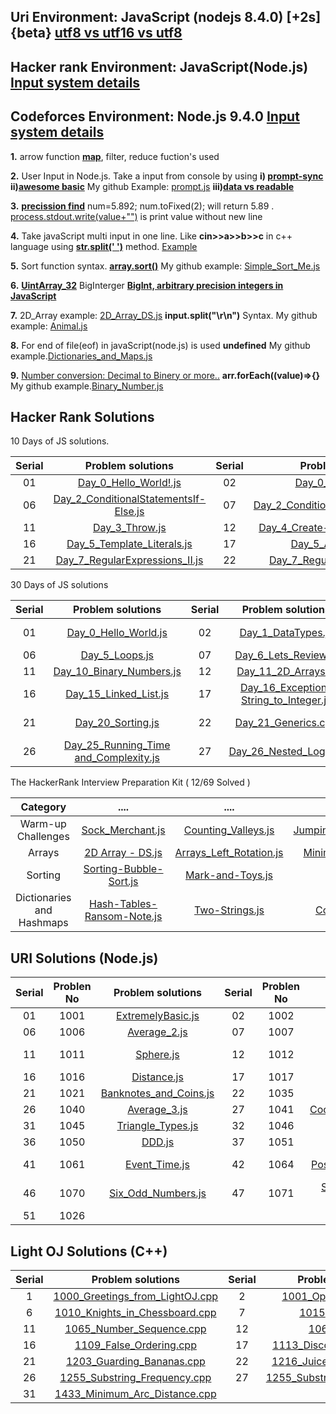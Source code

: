 ## **Uri Environment: JavaScript (nodejs 8.4.0) [+2s] {beta} [utf8 vs utf16 vs utf8](https://javarevisited.blogspot.com/2015/02/difference-between-utf-8-utf-16-and-utf.html)**

## **Hacker rank Environment: JavaScript(Node.js)** **[Input system details](https://stackoverflow.com/questions/43528075/how-to-use-javascript-in-hackerrank-and-hackerearth)**

## **Codeforces Environment: Node.js 9.4.0** **[Input system details](https://codeforces.com/blog/entry/69610)**

**1.** arrow function **[map](https://codeburst.io/learn-understand-javascripts-map-function-ffc059264783)**, filter, reduce fuction's used

**2.** User Input in Node.js. Take a input from console by using **i) [prompt-sync](https://www.codecademy.com/articles/getting-user-input-in-node-js)** **ii)[awesome basic](https://codelikethis.com/lessons/javascript/input-and-output)** My github Example: [prompt.js](<https://github.com/Bepul-Hossain/CP/blob/master/Hacker%20Rank%20JavaScript%20(node.js)/10%20Days%20of%20JavaScript/prompt.js>) **iii)[data vs readable](https://stackoverflow.com/questions/26174308/what-are-the-differences-between-readable-and-data-event-of-process-stdin-stream)**

**3.** **[precission find](https://www.techonthenet.com/js/number_tofixed.php)**
num=5.892; num.toFixed(2); will return 5.89 . [process.stdout.write(value+"")](https://github.com/Bepul-Hossain/CP/blob/master/HackerRank/10%20Days%20of%20JavaScript/Day_7_Arrays_Me.js) is print value without new line

**4.** Take javaScript multi input in one line. Like **cin>>a>>b>>c** in c++ language using **[str.split(' ')](https://developer.mozilla.org/en-US/docs/Web/JavaScript/Reference/Global_Objects/String/split)** method. [Example](<https://github.com/Bepul-Hossain/CP/tree/master/URI%20JavaScript%20(nodejs%208.4.0)%20%5B%2B2s%5D%20%7Bbeta%7D/BEGENNER/1010>)

**5.** Sort function syntax. **[array.sort()](https://www.tutorialrepublic.com/faq/how-to-sort-an-array-of-integers-correctly-in-javascript.php)** My github example: [Simple_Sort_Me.js](<https://github.com/Bepul-Hossain/CP/tree/master/URI%20JavaScript%20(nodejs%208.4.0)%20%5B%2B2s%5D%20%7Bbeta%7D/BEGENNER/1042>)

**6.** **[UintArray_32](https://developer.mozilla.org/en-US/docs/Web/JavaScript/Reference/Global_Objects/Uint32Array#Browser_compatibility)** BigInterger **[BigInt, arbitrary precision integers in JavaScript](https://golb.hplar.ch/2018/09/javascript-bigint.html)**

**7.** 2D_Array example: [2D_Array_DS.js](<https://github.com/Bepul-Hossain/CP/blob/master/Hacker%20Rank%20JavaScript%20(node.js)/The%20HackerRank%20Interview%20Preparation%20Kit/Arrays/_2D_Array_DS.js>) **input.split("\r\n")** Syntax. My github example: [Animal.js](<https://github.com/Bepul-Hossain/CP/blob/master/URI%20JavaScript%20(nodejs%208.4.0)%20%5B%2B2s%5D%20%7Bbeta%7D/BEGENNER/1049/Animal.js>)

**8.** For end of file(eof) in javaScript(node.js) is used **undefined** My github example.[Dictionaries_and_Maps.js](https://github.com/Bepul-Hossain/CP/blob/master/HackerRank/10%20Days%20of%20JavaScript/Day_8_Dictionaries_and_Maps.js)

**9.** [Number conversion: Decimal to Binery or more..](https://stackoverflow.com/questions/9939760/how-do-i-convert-an-integer-to-binary-in-javascript) **arr.forEach((value)=>{}** My github example.[Binary_Number.js](https://github.com/Bepul-Hossain/CP/blob/master/HackerRank/10%20Days%20of%20JavaScript/Day_10_Binary_Numbers.js)

## Hacker Rank Solutions

10 Days of JS solutions.

| Serial |                                                                                          Problem solutions                                                                                          | Serial |                                                                                         Problem solutions                                                                                         | Serial |                                                                                  Problem solutions                                                                                  | Serial |                                                                             Problem solutions                                                                             | Serial |                                                                                  Problem solutions                                                                                  |
| :----: | :-------------------------------------------------------------------------------------------------------------------------------------------------------------------------------------------------: | :----: | :-----------------------------------------------------------------------------------------------------------------------------------------------------------------------------------------------: | :----: | :---------------------------------------------------------------------------------------------------------------------------------------------------------------------------------: | :----: | :-----------------------------------------------------------------------------------------------------------------------------------------------------------------------: | :----: | :---------------------------------------------------------------------------------------------------------------------------------------------------------------------------------: |
|   01   |                     [Day_0_Hello_World!.js](<github.com/Bepul-Hossain/CP/blob/master/Hacker%20Rank%20JavaScript%20(node.js)/10%20Days%20of%20JavaScript/Day_0_Hello_World!.js>)                     |   02   |                  [Day_0_Data_Types.js](<https://github.com/Bepul-Hossain/CP/blob/master/Hacker%20Rank%20JavaScript%20(node.js)/10%20Days%20of%20JavaScript/Day_0_Data_Types.js>)                  |   03   | [Day_1_Arithmetic_Operators.js](<https://github.com/Bepul-Hossain/CP/blob/master/Hacker%20Rank%20JavaScript%20(node.js)/10%20Days%20of%20JavaScript/Day_1_Arithmetic_Operators.js>) |   04   |       [Day_1_Functions.js](<https://github.com/Bepul-Hossain/CP/blob/master/Hacker%20Rank%20JavaScript%20(node.js)/10%20Days%20of%20JavaScript/Day_1_Functions.js>)       |   05   |             [Day_1_LetConst.js](<https://github.com/Bepul-Hossain/CP/blob/master/Hacker%20Rank%20JavaScript%20(node.js)/10%20Days%20of%20JavaScript/Day_1_LetConst.js>)             |
|   06   | [Day_2_ConditionalStatementsIf-Else.js](<https://github.com/Bepul-Hossain/CP/blob/master/Hacker%20Rank%20JavaScript%20(node.js)/10%20Days%20of%20JavaScript/Day_2_ConditionalStatementsIf-Else.js>) |   07   | [Day_2_ConditionalStatementsSwitch.js](<https://github.com/Bepul-Hossain/CP/blob/master/Hacker%20Rank%20JavaScript%20(node.js)/10%20Days%20of%20JavaScript/Day_2_ConditionalStatementsSwitch.js>) |   08   |                [Day_2_Loops.js](<https://github.com/Bepul-Hossain/CP/blob/master/Hacker%20Rank%20JavaScript%20(node.js)/10%20Days%20of%20JavaScript/Day_2_Loops.js>)                |   09   |          [Day_3_Arrays.js](<https://github.com/Bepul-Hossain/CP/blob/master/Hacker%20Rank%20JavaScript%20(node.js)/10%20Days%20of%20JavaScript/Day_3_Arrays.js>)          |   10   |   [Day_3_TryCatchAndFinally.js](<https://github.com/Bepul-Hossain/CP/blob/master/Hacker%20Rank%20JavaScript%20(node.js)/10%20Days%20of%20JavaScript/Day_3_TryCatchAndFinally.js>)   |
|   11   |                        [Day_3_Throw.js](<https://github.com/Bepul-Hossain/CP/blob/master/Hacker%20Rank%20JavaScript%20(node.js)/10%20Days%20of%20JavaScript/Day_3_Throw.js>)                        |   12   |    [Day_4_Create-a-RectangleObject.js](<https://github.com/Bepul-Hossain/CP/blob/master/Hacker%20Rank%20JavaScript%20(node.js)/10%20Days%20of%20JavaScript/Day_4_Create-a-RectangleObject.js>)    |   13   |         [Day_4_CountObjects.js](<https://github.com/Bepul-Hossain/CP/blob/master/Hacker%20Rank%20JavaScript%20(node.js)/10%20Days%20of%20JavaScript/Day_4_CountObjects.js>)         |   14   |         [Day_4_Classes.js](<https://github.com/Bepul-Hossain/CP/blob/master/Hacker%20Rank%20JavaScript%20(node.js)/10%20Days%20of%20JavaScript/Day_4_Classes.js>)         |   15   |          [Day_5_Inheritance.js](<https://github.com/Bepul-Hossain/CP/blob/master/Hacker%20Rank%20JavaScript%20(node.js)/10%20Days%20of%20JavaScript/Day_5_Inheritance.js>)          |
|   16   |            [Day_5_Template_Literals.js](<https://github.com/Bepul-Hossain/CP/blob/master/Hacker%20Rank%20JavaScript%20(node.js)/10%20Days%20of%20JavaScript/Day_5_Template_Literals.js>)            |   17   |                [Day_5_ArrowFuntion.js](<https://github.com/Bepul-Hossain/CP/blob/master/Hacker%20Rank%20JavaScript%20(node.js)/10%20Days%20of%20JavaScript/Day_5_ArrowFuntion.js>)                |   18   |     [Day_6_BitwiseOperators.js](<https://github.com/Bepul-Hossain/CP/blob/master/Hacker%20Rank%20JavaScript%20(node.js)/10%20Days%20of%20JavaScript/Day_6_BitwiseOperators.js>)     |   19   | [Day_6_JavaScriptDates.js](<https://github.com/Bepul-Hossain/CP/blob/master/Hacker%20Rank%20JavaScript%20(node.js)/10%20Days%20of%20JavaScript/Day_6_JavaScriptDates.js>) |   20   | [Day_7_RegularExpressions_I.js](<https://github.com/Bepul-Hossain/CP/blob/master/Hacker%20Rank%20JavaScript%20(node.js)/10%20Days%20of%20JavaScript/Day_7_RegularExpressions_I.js>) |
|   21   |        [Day_7_RegularExpressions_II.js](<https://github.com/Bepul-Hossain/CP/blob/master/Hacker%20Rank%20JavaScript%20(node.js)/10%20Days%20of%20JavaScript/Day_7_RegularExpressions_II.js>)        |   22   |      [Day_7_RegularExpressions_III.js](<https://github.com/Bepul-Hossain/CP/blob/master/Hacker%20Rank%20JavaScript%20(node.js)/10%20Days%20of%20JavaScript/Day_7_RegularExpressions_III.js>)      |   23   |          [Day_8_Create_aButton](<https://github.com/Bepul-Hossain/CP/tree/master/Hacker%20Rank%20JavaScript%20(node.js)/10%20Days%20of%20JavaScript/Day_8_Create_aButton>)          |   24   |  [Day_8_Buttons_Container](<https://github.com/Bepul-Hossain/CP/tree/master/Hacker%20Rank%20JavaScript%20(node.js)/10%20Days%20of%20JavaScript/Day_8_Buttons_Container>)  |   25   |    [Day_9_Binary_Calculator.js](<https://github.com/Bepul-Hossain/CP/tree/master/Hacker%20Rank%20JavaScript%20(node.js)/10%20Days%20of%20JavaScript/Day_9_Binary_Calculator.js>)    |

30 Days of JS solutions

| Serial |                                                                           Problem solutions                                                                           | Serial |                                                                            Problem solutions                                                                            | Serial |                                                                   Problem solutions                                                                   | Serial |                                                                                     Problem solutions                                                                                     | Serial |                                                                 Problem solutions                                                                 |
| :----: | :-------------------------------------------------------------------------------------------------------------------------------------------------------------------: | :----: | :---------------------------------------------------------------------------------------------------------------------------------------------------------------------: | :----: | :---------------------------------------------------------------------------------------------------------------------------------------------------: | :----: | :---------------------------------------------------------------------------------------------------------------------------------------------------------------------------------------: | :----: | :-----------------------------------------------------------------------------------------------------------------------------------------------: |
|   01   |                  [Day_0_Hello_World.js](https://github.com/Bepul-Hossain/CP/blob/master/HackerRank/10%20Days%20of%20JavaScript/Day_0_Hello_World.js)                  |   02   |               [Day_1_DataTypes.js](https://github.com/Bepul-Hossain/CP/blob/master/HackerRank/10%20Days%20of%20JavaScript/Day_1_DataTypesSubmiteCode.js)                |   03   |            [Day_2_Operators.js](https://github.com/Bepul-Hossain/CP/blob/master/HackerRank/10%20Days%20of%20JavaScript/Day_2_Operators.js)            |   04   |         [Day_3_Intro toConditionalStatements.js](https://github.com/Bepul-Hossain/CP/blob/master/HackerRank/10%20Days%20of%20JavaScript/Day_3_Intro%20toConditionalStatements.js)         |   05   |  [Day_4_Class_vs_Instance.js](https://github.com/Bepul-Hossain/CP/blob/master/HackerRank/10%20Days%20of%20JavaScript/Day_4_Class_vs_Instance.js)  |
|   06   |                        [Day_5_Loops.js](https://github.com/Bepul-Hossain/CP/blob/master/HackerRank/10%20Days%20of%20JavaScript/Day_5_Loops.js)                        |   07   |                   [Day_6_Lets_Review.js](https://github.com/Bepul-Hossain/CP/blob/master/HackerRank/10%20Days%20of%20JavaScript/Day_6_Lets_Review.js)                   |   08   |            [Day_7_Arrays_Me.js](https://github.com/Bepul-Hossain/CP/blob/master/HackerRank/10%20Days%20of%20JavaScript/Day_7_Arrays_Me.js)            |   09   |                  [Day_8_Dictionaries_and_Maps.js](https://github.com/Bepul-Hossain/CP/blob/master/HackerRank/10%20Days%20of%20JavaScript/Day_8_Dictionaries_and_Maps.js)                  |   10   |        [Day_9_Recursion_3.js](https://github.com/Bepul-Hossain/CP/blob/master/HackerRank/10%20Days%20of%20JavaScript/Day_9_Recursion_3.js)        |
|   11   |              [Day_10_Binary_Numbers.js](https://github.com/Bepul-Hossain/CP/blob/master/HackerRank/10%20Days%20of%20JavaScript/Day_10_Binary_Numbers.js)              |   12   |                    [Day_11_2D_Arrays.js](https://github.com/Bepul-Hossain/CP/blob/master/HackerRank/10%20Days%20of%20JavaScript/Day_11_2D_Arrays.js)                    |   13   |         [Day_12_Inheritance.js](https://github.com/Bepul-Hossain/CP/blob/master/HackerRank/10%20Days%20of%20JavaScript/Day_12_Inheritance.js)         |   14   |                      [Day_13_Abstract_Classes.js](https://github.com/Bepul-Hossain/CP/blob/master/HackerRank/10%20Days%20of%20JavaScript/Day_13_Abstract_Classes.js)                      |   15   |            [Day_14_Scope.cpp](https://github.com/Bepul-Hossain/CP/blob/master/HackerRank/10%20Days%20of%20JavaScript/Day_14_Scope.cpp)            |
|   16   |                 [Day_15_Linked_List.js](https://github.com/Bepul-Hossain/CP/blob/master/HackerRank/10%20Days%20of%20JavaScript/Day_15_Linked_List.js)                 |   17   | [Day_16_Exceptions String_to_Integer.js](https://github.com/Bepul-Hossain/CP/blob/master/HackerRank/10%20Days%20of%20JavaScript/Day_16_Exceptions_String_to_Integer.js) |   18   |     [Day_17_More_Exceptions.js](https://github.com/Bepul-Hossain/CP/blob/master/HackerRank/10%20Days%20of%20JavaScript/Day_17_More_Exceptions.js)     |   19   |                     [Day_18_Queues_and_Stacks.js](https://github.com/Bepul-Hossain/CP/blob/master/HackerRank/10%20Days%20of%20JavaScript/Day_18_Queues_and_Stacks.js)                     |   20   |       [Day_19_Interfaces.cpp](https://github.com/Bepul-Hossain/CP/blob/master/HackerRank/10%20Days%20of%20JavaScript/Day_19_Interfaces.js)        |
|   21   |                     [Day_20_Sorting.js](https://github.com/Bepul-Hossain/CP/blob/master/HackerRank/10%20Days%20of%20JavaScript/Day_20_Sorting.js)                     |   22   |                    [Day_21_Generics.cpp](https://github.com/Bepul-Hossain/CP/blob/master/HackerRank/10%20Days%20of%20JavaScript/Day_21_Generics.cpp)                    |   23   | [Day_22_Binary_Search_Trees.js](https://github.com/Bepul-Hossain/CP/blob/master/HackerRank/10%20Days%20of%20JavaScript/Day_22_Binary_Search_Trees.js) |   24   |             [Day_23_BST_Level-Order_Traversal.js](https://github.com/Bepul-Hossain/CP/blob/master/HackerRank/10%20Days%20of%20JavaScript/Day_23_BST_Level-Order_Traversal.js)             |   25   | [Day_24_More_Linked_Lists.js](https://github.com/Bepul-Hossain/CP/blob/master/HackerRank/10%20Days%20of%20JavaScript/Day_24_More_Linked_Lists.js) |
|   26   | [Day_25_Running_Time and_Complexity.js](https://github.com/Bepul-Hossain/CP/blob/master/HackerRank/10%20Days%20of%20JavaScript/Day_25_Running_Time_and_Complexity.js) |   27   |                 [Day_26_Nested_Logic.js](https://github.com/Bepul-Hossain/CP/blob/master/HackerRank/10%20Days%20of%20JavaScript/Day_26_Nested_Logic.js)                 |   28   |            [Day_27_Testing.cpp](https://github.com/Bepul-Hossain/CP/blob/master/HackerRank/10%20Days%20of%20JavaScript/Day_27_Testing.cpp)            |   29   | [Day_28_RegEx_Patterns and_Intro_to_Databases.js](https://github.com/Bepul-Hossain/CP/blob/master/HackerRank/10%20Days%20of%20JavaScript/Day_28_RegEx_Patterns_and_Intro_to_Databases.js) |   30   |       [Day_29_Bitwise_AND.js](https://github.com/Bepul-Hossain/CP/blob/master/HackerRank/10%20Days%20of%20JavaScript/Day_29_Bitwise_AND.js)       |

The HackerRank Interview Preparation Kit ( 12/69 Solved )

|         Category          |                                                                                                               ....                                                                                                               |                                                                                                   ....                                                                                                    |                                                                                                       Serial                                                                                                        |                                                                                                  ....                                                                                                   | .... |
| :-----------------------: | :------------------------------------------------------------------------------------------------------------------------------------------------------------------------------------------------------------------------------: | :-------------------------------------------------------------------------------------------------------------------------------------------------------------------------------------------------------: | :-----------------------------------------------------------------------------------------------------------------------------------------------------------------------------------------------------------------: | :-----------------------------------------------------------------------------------------------------------------------------------------------------------------------------------------------------: | :--: |
|    Warm-up Challenges     |               [Sock_Merchant.js](<https://github.com/Bepul-Hossain/CP/blob/master/Hacker%20Rank%20JavaScript%20(node.js)/The%20HackerRank%20Interview%20Preparation%20Kit/Warm-up%20Challenges/Sock_Merchant.js>)                | [Counting_Valleys.js](<https://github.com/Bepul-Hossain/CP/blob/master/Hacker%20Rank%20JavaScript%20(node.js)/The%20HackerRank%20Interview%20Preparation%20Kit/Warm-up%20Challenges/Counting_Valleys.js>) | [Jumping_on_the_Clouds.js](<https://github.com/Bepul-Hossain/CP/blob/master/Hacker%20Rank%20JavaScript%20(node.js)/The%20HackerRank%20Interview%20Preparation%20Kit/Warm-up%20Challenges/Jumping_on_the_Clouds.js>) | [Repeated_String.js](<https://github.com/Bepul-Hossain/CP/blob/master/Hacker%20Rank%20JavaScript%20(node.js)/The%20HackerRank%20Interview%20Preparation%20Kit/Warm-up%20Challenges/Repeated_String.js>) | .... |
|          Arrays           |                       [2D Array - DS.js](<https://github.com/Bepul-Hossain/CP/blob/master/Hacker%20Rank%20JavaScript%20(node.js)/The%20HackerRank%20Interview%20Preparation%20Kit/Arrays/_2D_Array_DS.js>)                       |    [Arrays_Left_Rotation.js](<https://github.com/Bepul-Hossain/CP/blob/master/Hacker%20Rank%20JavaScript%20(node.js)/The%20HackerRank%20Interview%20Preparation%20Kit/Arrays/Arrays_Left_Rotation.js>)    |              [Minimum-Swaps-2.js](<https://github.com/Bepul-Hossain/CP/blob/master/Hacker%20Rank%20JavaScript%20(node.js)/The%20HackerRank%20Interview%20Preparation%20Kit/Arrays/Minimum-Swaps-2.js>)              |                                                                                                  []()                                                                                                   | .... |
|          Sorting          |                [Sorting-Bubble-Sort.js](<https://github.com/Bepul-Hossain/CP/blob/master/Hacker%20Rank%20JavaScript%20(node.js)/The%20HackerRank%20Interview%20Preparation%20Kit/Sorting/Sorting-Bubble-Sort.js>)                |          [Mark-and-Toys.js](<https://github.com/Bepul-Hossain/CP/blob/master/Hacker%20Rank%20JavaScript%20(node.js)/The%20HackerRank%20Interview%20Preparation%20Kit/Sorting/Mark-and-Toys.js>)           |                                                                                                        []()                                                                                                         |                                                                                                  []()                                                                                                   | []() |
| Dictionaries and Hashmaps | [Hash-Tables-Ransom-Note.js](<https://github.com/Bepul-Hossain/CP/blob/master/Hacker%20Rank%20JavaScript%20(node.js)/The%20HackerRank%20Interview%20Preparation%20Kit/Dictionaries%20and%20Hashmaps/Hash-Tables-Ransom-Note.js>) | [Two-Strings.js](<https://github.com/Bepul-Hossain/CP/blob/master/Hacker%20Rank%20JavaScript%20(node.js)/The%20HackerRank%20Interview%20Preparation%20Kit/Dictionaries%20and%20Hashmaps/Two-Strings.js>)  |   [Count-Triplets.js](<https://github.com/Bepul-Hossain/CP/blob/master/Hacker%20Rank%20JavaScript%20(node.js)/The%20HackerRank%20Interview%20Preparation%20Kit/Dictionaries%20and%20Hashmaps/Count-Triplets.js>)    |                                                                                                  []()                                                                                                   | []() |

## URI Solutions (Node.js)

| Serial | Problen No |                                                                    Problem solutions                                                                     | Serial | Problen No |                                                                           Problem solutions                                                                           | Serial | Problen No |                                                                       Problem solutions                                                                        | Serial | Problen No |                                                                          Problem solutions                                                                          | Serial | Problen No |                                                                        Problem solutions                                                                         |
| :----: | :--------: | :------------------------------------------------------------------------------------------------------------------------------------------------------: | :----: | :--------: | :-------------------------------------------------------------------------------------------------------------------------------------------------------------------: | :----: | :--------: | :------------------------------------------------------------------------------------------------------------------------------------------------------------: | :----: | :--------: | :-----------------------------------------------------------------------------------------------------------------------------------------------------------------: | :----: | :--------: | :--------------------------------------------------------------------------------------------------------------------------------------------------------------: |
|   01   |    1001    |   [ExtremelyBasic.js](<https://github.com/Bepul-Hossain/CP/tree/master/URI%20JavaScript%20(nodejs%208.4.0)%20%5B%2B2s%5D%20%7Bbeta%7D/BEGENNER/1001>)    |   02   |    1002    |         [Area_of_a_Circle.js](<https://github.com/Bepul-Hossain/CP/tree/master/URI%20JavaScript%20(nodejs%208.4.0)%20%5B%2B2s%5D%20%7Bbeta%7D/BEGENNER/1002>)         |   03   |    1003    |        [Simple_Sum.js](<https://github.com/Bepul-Hossain/CP/tree/master/URI%20JavaScript%20(nodejs%208.4.0)%20%5B%2B2s%5D%20%7Bbeta%7D/BEGENNER/1003>)         |   04   |    1004    |         [Simple_Product.js](<https://github.com/Bepul-Hossain/CP/tree/master/URI%20JavaScript%20(nodejs%208.4.0)%20%5B%2B2s%5D%20%7Bbeta%7D/BEGENNER/1004>)         |   05   |    1005    |          [Average_1.js](<https://github.com/Bepul-Hossain/CP/tree/master/URI%20JavaScript%20(nodejs%208.4.0)%20%5B%2B2s%5D%20%7Bbeta%7D/BEGENNER/1005>)          |
|   06   |    1006    |      [Average_2.js](<https://github.com/Bepul-Hossain/CP/tree/master/URI%20JavaScript%20(nodejs%208.4.0)%20%5B%2B2s%5D%20%7Bbeta%7D/BEGENNER/1006>)      |   07   |    1007    |            [Difference.js](<https://github.com/Bepul-Hossain/CP/tree/master/URI%20JavaScript%20(nodejs%208.4.0)%20%5B%2B2s%5D%20%7Bbeta%7D/BEGENNER/1007>)            |   08   |    1008    |          [Salary.js](<https://github.com/Bepul-Hossain/CP/tree/master/URI%20JavaScript%20(nodejs%208.4.0)%20%5B%2B2s%5D%20%7Bbeta%7D/BEGENNER/1008>)           |   09   |    1009    |       [Salary_with_Bonus.js](<https://github.com/Bepul-Hossain/CP/tree/master/URI%20JavaScript%20(nodejs%208.4.0)%20%5B%2B2s%5D%20%7Bbeta%7D/BEGENNER/1009>)        |   10   |    1010    |      [Simple_Calculate.js](<https://github.com/Bepul-Hossain/CP/tree/master/URI%20JavaScript%20(nodejs%208.4.0)%20%5B%2B2s%5D%20%7Bbeta%7D/BEGENNER/1010>)       |
|   11   |    1011    |       [Sphere.js](<https://github.com/Bepul-Hossain/CP/tree/master/URI%20JavaScript%20(nodejs%208.4.0)%20%5B%2B2s%5D%20%7Bbeta%7D/BEGENNER/1011>)        |   12   |    1012    |               [Area.js](<https://github.com/Bepul-Hossain/CP/tree/master/URI%20JavaScript%20(nodejs%208.4.0)%20%5B%2B2s%5D%20%7Bbeta%7D/BEGENNER/1012>)               |   13   |    1013    |       [The_Greatest.js](<https://github.com/Bepul-Hossain/CP/tree/master/URI%20JavaScript%20(nodejs%208.4.0)%20%5B%2B2s%5D%20%7Bbeta%7D/BEGENNER/1013>)        |   14   |    1014    |          [Consumption.js](<https://github.com/Bepul-Hossain/CP/tree/master/URI%20JavaScript%20(nodejs%208.4.0)%20%5B%2B2s%5D%20%7Bbeta%7D/BEGENNER/1014>)           |   15   |    1015    | [Distance Between_Two_Points.js](<https://github.com/Bepul-Hossain/CP/tree/master/URI%20JavaScript%20(nodejs%208.4.0)%20%5B%2B2s%5D%20%7Bbeta%7D/BEGENNER/1015>) |
|   16   |    1016    |      [Distance.js](<https://github.com/Bepul-Hossain/CP/tree/master/URI%20JavaScript%20(nodejs%208.4.0)%20%5B%2B2s%5D%20%7Bbeta%7D/BEGENNER/1016>)       |   17   |    1017    |            [Fuel_Spent.js](<https://github.com/Bepul-Hossain/CP/tree/master/URI%20JavaScript%20(nodejs%208.4.0)%20%5B%2B2s%5D%20%7Bbeta%7D/BEGENNER/1017>)            |   18   |    1018    |         [Banknotes.js](<https://github.com/Bepul-Hossain/CP/tree/master/URI%20JavaScript%20(nodejs%208.4.0)%20%5B%2B2s%5D%20%7Bbeta%7D/BEGENNER/1018>)         |   19   |    1019    |        [Time_Conversion.js](<https://github.com/Bepul-Hossain/CP/tree/master/URI%20JavaScript%20(nodejs%208.4.0)%20%5B%2B2s%5D%20%7Bbeta%7D/BEGENNER/1019>)         |   20   |    1020    |         [Age_in_Days.js](<https://github.com/Bepul-Hossain/CP/tree/master/URI%20JavaScript%20(nodejs%208.4.0)%20%5B%2B2s%5D%20%7Bbeta%7D/BEGENNER/1020>)         |
|   21   |    1021    | [Banknotes_and_Coins.js](<https://github.com/Bepul-Hossain/CP/tree/master/URI%20JavaScript%20(nodejs%208.4.0)%20%5B%2B2s%5D%20%7Bbeta%7D/BEGENNER/1021>) |   22   |    1035    |         [Selection_Test_1.js](<https://github.com/Bepul-Hossain/CP/tree/master/URI%20JavaScript%20(nodejs%208.4.0)%20%5B%2B2s%5D%20%7Bbeta%7D/BEGENNER/1035>)         |   23   |    1036    |    [Bhaskara's_Formula.js](<https://github.com/Bepul-Hossain/CP/tree/master/URI%20JavaScript%20(nodejs%208.4.0)%20%5B%2B2s%5D%20%7Bbeta%7D/BEGENNER/1036>)     |   24   |    1037    |            [Interval.js](<https://github.com/Bepul-Hossain/CP/tree/master/URI%20JavaScript%20(nodejs%208.4.0)%20%5B%2B2s%5D%20%7Bbeta%7D/BEGENNER/1037>)            |   25   |    1038    |            [Snack.js](<https://github.com/Bepul-Hossain/CP/tree/master/URI%20JavaScript%20(nodejs%208.4.0)%20%5B%2B2s%5D%20%7Bbeta%7D/BEGENNER/1038>)            |
|   26   |    1040    |      [Average_3.js](<https://github.com/Bepul-Hossain/CP/tree/master/URI%20JavaScript%20(nodejs%208.4.0)%20%5B%2B2s%5D%20%7Bbeta%7D/BEGENNER/1040>)      |   27   |    1041    |      [Coordinates_of_a_Point.js](<https://github.com/Bepul-Hossain/CP/tree/master/URI%20JavaScript%20(nodejs%208.4.0)%20%5B%2B2s%5D%20%7Bbeta%7D/BEGENNER/1041>)      |   28   |    1042    |        [Simple_Sort.js](<https://github.com/Bepul-Hossain/CP/tree/master/URI%20JavaScript%20(nodejs%208.4.0)%20%5B%2B2s%5D%20%7Bbeta%7D/BEGENNER/1042>)        |   29   |    1043    |            [Triangle.js](<https://github.com/Bepul-Hossain/CP/tree/master/URI%20JavaScript%20(nodejs%208.4.0)%20%5B%2B2s%5D%20%7Bbeta%7D/BEGENNER/1043>)            |   30   |    1044    |          [Multiples.js](<https://github.com/Bepul-Hossain/CP/tree/master/URI%20JavaScript%20(nodejs%208.4.0)%20%5B%2B2s%5D%20%7Bbeta%7D/BEGENNER/1044>)          |
|   31   |    1045    |   [Triangle_Types.js](<https://github.com/Bepul-Hossain/CP/tree/master/URI%20JavaScript%20(nodejs%208.4.0)%20%5B%2B2s%5D%20%7Bbeta%7D/BEGENNER/1045>)    |   32   |    1046    |            [Game_time.js](<https://github.com/Bepul-Hossain/CP/tree/master/URI%20JavaScript%20(nodejs%208.4.0)%20%5B%2B2s%5D%20%7Bbeta%7D/BEGENNER/1046>)             |   33   |    1047    |  [Game_Time_with_Minutes.js](<https://github.com/Bepul-Hossain/CP/tree/master/URI%20JavaScript%20(nodejs%208.4.0)%20%5B%2B2s%5D%20%7Bbeta%7D/BEGENNER/1047>)   |   34   |    1048    |        [Salary_Increase.js](<https://github.com/Bepul-Hossain/CP/tree/master/URI%20JavaScript%20(nodejs%208.4.0)%20%5B%2B2s%5D%20%7Bbeta%7D/BEGENNER/1048>)         |   35   |    1049    |           [Animal.js](<https://github.com/Bepul-Hossain/CP/tree/master/URI%20JavaScript%20(nodejs%208.4.0)%20%5B%2B2s%5D%20%7Bbeta%7D/BEGENNER/1049>)            |
|   36   |    1050    |         [DDD.js](<https://github.com/Bepul-Hossain/CP/tree/master/URI%20JavaScript%20(nodejs%208.4.0)%20%5B%2B2s%5D%20%7Bbeta%7D/BEGENNER/1050>)         |   37   |    1051    |              [Taxes.js](<https://github.com/Bepul-Hossain/CP/tree/master/URI%20JavaScript%20(nodejs%208.4.0)%20%5B%2B2s%5D%20%7Bbeta%7D/BEGENNER/1051>)               |   38   |    1052    |           [Month.js](<https://github.com/Bepul-Hossain/CP/tree/master/URI%20JavaScript%20(nodejs%208.4.0)%20%5B%2B2s%5D%20%7Bbeta%7D/BEGENNER/1052>)           |   39   |    1059    |          [Even_Numbers.js](<https://github.com/Bepul-Hossain/CP/tree/master/URI%20JavaScript%20(nodejs%208.4.0)%20%5B%2B2s%5D%20%7Bbeta%7D/BEGENNER/1059>)          |   40   |    1060    |      [Positive_Numbers.js](<https://github.com/Bepul-Hossain/CP/tree/master/URI%20JavaScript%20(nodejs%208.4.0)%20%5B%2B2s%5D%20%7Bbeta%7D/BEGENNER/1060>)       |
|   41   |    1061    |     [Event_Time.js](<https://github.com/Bepul-Hossain/CP/tree/master/URI%20JavaScript%20(nodejs%208.4.0)%20%5B%2B2s%5D%20%7Bbeta%7D/BEGENNER/1061>)      |   42   |    1064    |      [Positives_and_Average.js](<https://github.com/Bepul-Hossain/CP/tree/master/URI%20JavaScript%20(nodejs%208.4.0)%20%5B%2B2s%5D%20%7Bbeta%7D/BEGENNER/1064>)       |   43   |    1065    | [Even_Between five_Numbers.js](<https://github.com/Bepul-Hossain/CP/tree/master/URI%20JavaScript%20(nodejs%208.4.0)%20%5B%2B2s%5D%20%7Bbeta%7D/BEGENNER/1065>) |   44   |    1066    | [Even_Odd_Positive and_Negative.js](<https://github.com/Bepul-Hossain/CP/tree/master/URI%20JavaScript%20(nodejs%208.4.0)%20%5B%2B2s%5D%20%7Bbeta%7D/BEGENNER/1066>) |   45   |    1067    |         [Odd_Numbers.js](<https://github.com/Bepul-Hossain/CP/tree/master/URI%20JavaScript%20(nodejs%208.4.0)%20%5B%2B2s%5D%20%7Bbeta%7D/BEGENNER/1067>)         |
|   46   |    1070    |   [Six_Odd_Numbers.js](<https://github.com/Bepul-Hossain/CP/tree/master/URI%20JavaScript%20(nodejs%208.4.0)%20%5B%2B2s%5D%20%7Bbeta%7D/BEGENNER/1070>)   |   47   |    1071    | [Sum_of_Consecutive Odd_Numbers_I.js](<https://github.com/Bepul-Hossain/CP/tree/master/URI%20JavaScript%20(nodejs%208.4.0)%20%5B%2B2s%5D%20%7Bbeta%7D/BEGENNER/1071>) |   48   |    1072    |        [Interval_2.js](<https://github.com/Bepul-Hossain/CP/tree/master/URI%20JavaScript%20(nodejs%208.4.0)%20%5B%2B2s%5D%20%7Bbeta%7D/BEGENNER/1072>)         |   49   |    1073    |          [Even_Square.js](<https://github.com/Bepul-Hossain/CP/tree/master/URI%20JavaScript%20(nodejs%208.4.0)%20%5B%2B2s%5D%20%7Bbeta%7D/BEGENNER/1073>)           |   50   |    1080    |    [Highest_and_Position.js](<https://github.com/Bepul-Hossain/CP/tree/master/URI%20JavaScript%20(nodejs%208.4.0)%20%5B%2B2s%5D%20%7Bbeta%7D/BEGENNER/1080>)     |
|   51   |    1026    |                                                                           []()                                                                           |        |            |                                                                                 []()                                                                                  |        |            |                                                                              []()                                                                              |        |            |                                                                                []()                                                                                 |        |            |                                                                               []()                                                                               |

## Light OJ Solutions (C++)

| Serial |                                                            Problem solutions                                                            | Serial |                                                         Problem solutions                                                         | Serial |                                                               Problem solutions                                                               | Serial |                                                                     Problem solutions                                                                     | Serial |                                                        Problem solutions                                                        |
| :----: | :-------------------------------------------------------------------------------------------------------------------------------------: | :----: | :-------------------------------------------------------------------------------------------------------------------------------: | :----: | :-------------------------------------------------------------------------------------------------------------------------------------------: | :----: | :-------------------------------------------------------------------------------------------------------------------------------------------------------: | :----: | :-----------------------------------------------------------------------------------------------------------------------------: |
|   1    | [1000_Greetings_from_LightOJ.cpp](https://github.com/Bepul-Hossain/CP/blob/master/Light%20OJ%20C%2B%2B/1000_Greetings_from_LightOJ.cpp) |   2    |       [1001_Opposite_Task.cpp](https://github.com/Bepul-Hossain/CP/blob/master/Light%20OJ%20C%2B%2B/1001_Opposite_Task.cpp)       |   3    |             [1006_Hex_a_bonacci.cpp](https://github.com/Bepul-Hossain/CP/blob/master/Light%20OJ%20C%2B%2B/1006_Hex_a_bonacci.cpp)             |   4    | [1008_Fibsieve_s_Fantabulous_Birthday.cpp](https://github.com/Bepul-Hossain/CP/blob/master/Light%20OJ%20C%2B%2B/1008_Fibsieve_s_Fantabulous_Birthday.cpp) |   5    | [1009_Back_to_Underworld.cpp](https://github.com/Bepul-Hossain/CP/blob/master/Light%20OJ%20C%2B%2B/1009_Back_to_Underworld.cpp) |
|   6    |  [1010_Knights_in_Chessboard.cpp](https://github.com/Bepul-Hossain/CP/blob/master/Light%20OJ%20C%2B%2B/1010_Knights_in_Chessboard.cpp)  |   7    |          [1015*Brush*(I).cpp](<https://github.com/Bepul-Hossain/CP/blob/master/Light%20OJ%20C%2B%2B/1015_Brush_(I).cpp>)          |   8    |          [1022_Circle_in_Square.cpp](https://github.com/Bepul-Hossain/CP/blob/master/Light%20OJ%20C%2B%2B/1022_Circle_in_Square.cpp)          |   9    |           [1043_Triangle_Partitioning.cpp](https://github.com/Bepul-Hossain/CP/blob/master/Light%20OJ%20C%2B%2B/1043_Triangle_Partitioning.cpp)           |   10   |        [1053_Higher_Math.cpp](https://github.com/Bepul-Hossain/CP/blob/master/Light%20OJ%20C%2B%2B/1053_Higher_Math.cpp)        |
|   11   |        [1065_Number_Sequence.cpp](https://github.com/Bepul-Hossain/CP/blob/master/Light%20OJ%20C%2B%2B/1065_Number_Sequence.cpp)        |   12   |                [1069_Lift.cpp](https://github.com/Bepul-Hossain/CP/blob/master/Light%20OJ%20C%2B%2B/1069_Lift.cpp)                |   13   |                 [1072_Calm_Down.cpp](https://github.com/Bepul-Hossain/CP/blob/master/Light%20OJ%20C%2B%2B/1072_Calm_Down.cpp)                 |   14   |                   [1082_Array_Queries.cpp](https://github.com/Bepul-Hossain/CP/blob/master/Light%20OJ%20C%2B%2B/1082_Array_Queries.cpp)                   |   15   |            [1107_How_Cow.cpp](https://github.com/Bepul-Hossain/CP/blob/master/Light%20OJ%20C%2B%2B/1107_How_Cow.cpp)            |
|   16   |         [1109_False_Ordering.cpp](https://github.com/Bepul-Hossain/CP/blob/master/Light%20OJ%20C%2B%2B/1109_False_Ordering.cpp)         |   17   |    [1113_Discover_the_Web.cpp](https://github.com/Bepul-Hossain/CP/blob/master/Light%20OJ%20C%2B%2B/1113_Discover_the_Web.cpp)    |   18   |             [1116 \_Ekka_Dokka.cpp](https://github.com/Bepul-Hossain/CP/blob/master/Light%20OJ%20C%2B%2B/1116%20_Ekka_Dokka.cpp)              |   19   |                   [1136_Division_by_3.cpp](https://github.com/Bepul-Hossain/CP/blob/master/Light%20OJ%20C%2B%2B/1136_Division_by_3.cpp)                   |   20   |             [1182_Parity.cpp](https://github.com/Bepul-Hossain/CP/blob/master/Light%20OJ%20C%2B%2B/1182_Parity.cpp)             |
|   21   |       [1203_Guarding_Bananas.cpp](https://github.com/Bepul-Hossain/CP/blob/master/Light%20OJ%20C%2B%2B/1203_Guarding_Bananas.cpp)       |   22   |  [1216_Juice_in_the_Glass.cpp](https://github.com/Bepul-Hossain/CP/blob/master/Light%20OJ%20C%2B%2B/1216_Juice_in_the_Glass.cpp)  |   23   | [1225*Palindromic_Numbers*(II).cpp](<https://github.com/Bepul-Hossain/CP/blob/master/Light%20OJ%20C%2B%2B/1225_Palindromic_Numbers_(II).cpp>) |   24   |                     [1227_Boiled_Eggs.cpp](https://github.com/Bepul-Hossain/CP/blob/master/Light%20OJ%20C%2B%2B/1227_Boiled_Eggs.cpp)                     |   25   |    [1249_Chocolate_Thief.cpp](https://github.com/Bepul-Hossain/CP/blob/master/Light%20OJ%20C%2B%2B/1249_Chocolate_Thief.cpp)    |
|   26   |    [1255_Substring_Frequency.cpp](https://github.com/Bepul-Hossain/CP/blob/master/Light%20OJ%20C%2B%2B/1255_Substring_Frequency.cpp)    |   27   | [1255_Substring_Frequency.cpp](https://github.com/Bepul-Hossain/CP/blob/master/Light%20OJ%20C%2B%2B/1255_Substring_Frequency.cpp) |   28   |      [1301_Monitoring_Processes.cpp](https://github.com/Bepul-Hossain/CP/blob/master/Light%20OJ%20C%2B%2B/1301_Monitoring_Processes.cpp)      |   29   |         [1305_Area_of_a_Parallelogram.cpp](https://github.com/Bepul-Hossain/CP/blob/master/Light%20OJ%20C%2B%2B/1305_Area_of_a_Parallelogram.cpp)         |   30   |            [1331_Agent_J.cpp](https://github.com/Bepul-Hossain/CP/blob/master/Light%20OJ%20C%2B%2B/1331_Agent_J.cpp)            |
|   31   |   [1433_Minimum_Arc_Distance.cpp](https://github.com/Bepul-Hossain/CP/blob/master/Light%20OJ%20C%2B%2B/1433_Minimum_Arc_Distance.cpp)   |        |                                                               []()                                                                |        |                                                                     []()                                                                      |        |                                                                           []()                                                                            |        |                                                              []()                                                               |
